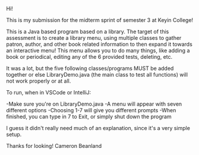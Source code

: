 Hi!

This is my submission for the midterm sprint of semester 3 at Keyin College!

This is a Java based program based on a library. The target of this assessment is to create a library menu, using multiple classes to gather patron, author, and other book related information 
to then expand it towards an interactive menu! This menu allows you to do many things, like adding a book or periodical, editing any of the 6 provided tests, deleting, etc.

It was a lot, but the five following classes/programs MUST be added together or else LibraryDemo.java (the main class to test all functions) will not work properly or at all.

To run, when in VSCode or IntelliJ:

-Make sure you're on LibraryDemo.java
-A menu will appear with seven different options
-Choosing 1-7 will give you different prompts
-When finished, you can type in 7 to Exit, or simply shut down the program

I guess it didn't really need much of an explanation, since it's a very simple setup.

Thanks for looking!
Cameron Beanland
